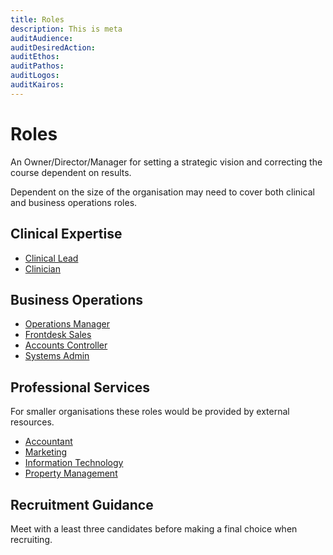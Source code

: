 ```yaml
---
title: Roles
description: This is meta
auditAudience:
auditDesiredAction:
auditEthos:
auditPathos:
auditLogos:
auditKairos:
---
```


# Roles

An Owner/Director/Manager for setting a strategic vision and correcting the course dependent on results.

Dependent on the size of the organisation may need to cover both clinical and business operations roles.

## Clinical Expertise

- [Clinical Lead](./clinical-lead/)
- [Clinician](./clinician/)

## Business Operations

- [Operations Manager](./operations-manager/)
- [Frontdesk Sales](./frontdesk-sales/)
- [Accounts Controller](./accounts-controller/)
- [Systems Admin](./system-admin/)

## Professional Services

For smaller organisations these roles would be provided by external resources.

- [Accountant](./accountant/)
- [Marketing](./marketing/)
- [Information Technology](./information-technology/)
- [Property Management](./property-management/)

## Recruitment Guidance

Meet with a least three candidates before making a final choice when recruiting.
